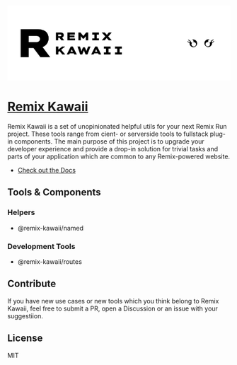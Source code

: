 <div align="center">
  <img src="https://raw.githubusercontent.com/uceumice/remix-kawaii/master/.assets/banner.png">
</div>

# [Remix Kawaii](https://kawaii.ueuie.dev)

Remix Kawaii is a set of unopinionated helpful utils for your next Remix Run project. These tools range from cient- or serverside tools to fullstack plug-in components. The main purpose of this project is to upgrade your developer experience and provide a drop-in solution for trivial tasks and parts of your application which are common to any Remix-powered website.

- [Check out the Docs](https://kawaii.ueuie.dev/docs)

## Tools & Components

### Helpers

- @remix-kawaii/named

### Development Tools

- @remix-kawaii/routes

## Contribute

If you have new use cases or new tools which you think belong to Remix Kawaii, feel free to submit a PR, open a Discussion or an issue with your suggestiion.

## License

MIT

